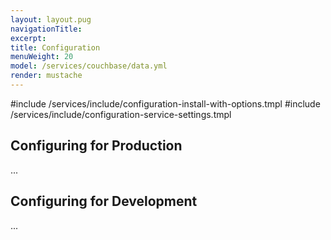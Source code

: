 ```yaml
---
layout: layout.pug
navigationTitle:
excerpt:
title: Configuration
menuWeight: 20
model: /services/couchbase/data.yml
render: mustache
---
```


#include /services/include/configuration-install-with-options.tmpl
#include /services/include/configuration-service-settings.tmpl

## Configuring for Production
...


## Configuring for Development
...
